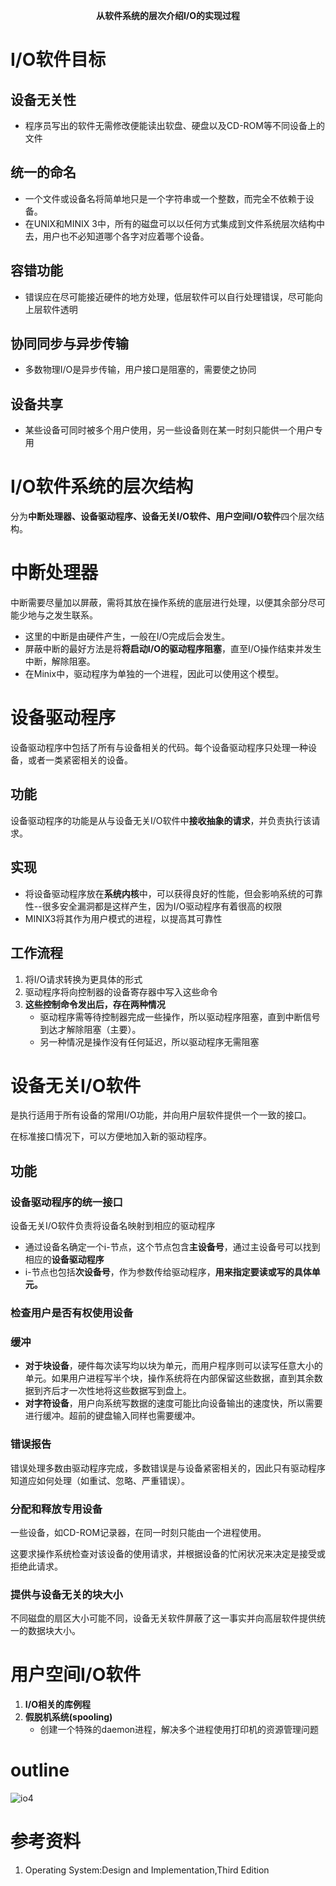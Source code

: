 <p align="center">
  <b>从软件系统的层次介绍I/O的实现过程</b>
</p>


# I/O软件目标

## 设备无关性

-  程序员写出的软件无需修改便能读出软盘、硬盘以及CD-ROM等不同设备上的文件

## 统一的命名

- 一个文件或设备名将简单地只是一个字符串或一个整数，而完全不依赖于设备。
- 在UNIX和MINIX 3中，所有的磁盘可以以任何方式集成到文件系统层次结构中去，用户也不必知道哪个各字对应着哪个设备。

## 容错功能

- 错误应在尽可能接近硬件的地方处理，低层软件可以自行处理错误，尽可能向上层软件透明

## 协同同步与异步传输

- 多数物理I/O是异步传输，用户接口是阻塞的，需要使之协同

## 设备共享

- 某些设备可同时被多个用户使用，另一些设备则在某一时刻只能供一个用户专用

# I/O软件系统的层次结构

分为**中断处理器、设备驱动程序、设备无关I/O软件、用户空间I/O软件**四个层次结构。

# 中断处理器

中断需要尽量加以屏蔽，需将其放在操作系统的底层进行处理，以便其余部分尽可能少地与之发生联系。

- 这里的中断是由硬件产生，一般在I/O完成后会发生。
- 屏蔽中断的最好方法是将**将启动I/O的驱动程序阻塞**，直至I/O操作结束并发生中断，解除阻塞。
- 在Minix中，驱动程序为单独的一个进程，因此可以使用这个模型。

# 设备驱动程序

设备驱动程序中包括了所有与设备相关的代码。每个设备驱动程序只处理一种设备，或者一类紧密相关的设备。

## 功能

设备驱动程序的功能是从与设备无关I/O软件中**接收抽象的请求**，并负责执行该请求。

## 实现

- 将设备驱动程序放在**系统内核**中，可以获得良好的性能，但会影响系统的可靠性--很多安全漏洞都是这样产生，因为I/O驱动程序有着很高的权限
- MINIX3将其作为用户模式的进程，以提高其可靠性

## 工作流程

1. 将I/O请求转换为更具体的形式
2. 驱动程序将向控制器的设备寄存器中写入这些命令
3. **这些控制命令发出后，存在两种情况**
   - 驱动程序需等待控制器完成一些操作，所以驱动程序阻塞，直到中断信号到达才解除阻塞（主要）。
   - 另一种情况是操作没有任何延迟，所以驱动程序无需阻塞

# 设备无关I/O软件

是执行适用于所有设备的常用I/O功能，并向用户层软件提供一个一致的接口。

在标准接口情况下，可以方便地加入新的驱动程序。

## 功能

### 设备驱动程序的统一接口

设备无关I/O软件负责将设备名映射到相应的驱动程序

- 通过设备名确定一个i-节点，这个节点包含**主设备号**，通过主设备号可以找到相应的**设备驱动程序**
- i-节点也包括**次设备号**，作为参数传给驱动程序，**用来指定要读或写的具体单元。**

### 检查用户是否有权使用设备

### 缓冲

- **对于块设备**，硬件每次读写均以块为单元，而用户程序则可以读写任意大小的单元。如果用户进程写半个块，操作系统将在内部保留这些数据，直到其余数据到齐后才一次性地将这些数据写到盘上。
- **对字符设备**，用户向系统写数据的速度可能比向设备输出的速度快，所以需要进行缓冲。超前的键盘输入同样也需要缓冲。

### 错误报告

错误处理多数由驱动程序完成，多数错误是与设备紧密相关的，因此只有驱动程序知道应如何处理（如重试、忽略、严重错误）。

### 分配和释放专用设备

一些设备，如CD-ROM记录器，在同一时刻只能由一个进程使用。

这要求操作系统检查对该设备的使用请求，并根据设备的忙闲状况来决定是接受或拒绝此请求。

### 提供与设备无关的块大小

不同磁盘的扇区大小可能不同，设备无关软件屏蔽了这一事实并向高层软件提供统一的数据块大小。

# 用户空间I/O软件

1. **I/O相关的库例程**
2. **假脱机系统(spooling)**
   - 创建一个特殊的daemon进程，解决多个进程使用打印机的资源管理问题

# outline

![io4](/images/io4.png)



# 参考资料

1. Operating System:Design and Implementation,Third Edition 